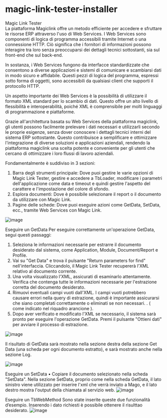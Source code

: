 # magic-link-tester-installer

Magic Link Tester   
La piattaforma Magiclink offre un metodo efficiente per accedere e sfruttare le risorse ERP attraverso l'uso di Web Services. I Web Services sono componenti di logica di programma accessibili tramite Internet o una connessione HTTP. Ciò significa che i fornitori di informazioni possono interagire tra loro senza preoccuparsi dei dettagli tecnici sottostanti, sia sul front-end che sul back-end.
 
In sostanza, i Web Services fungono da interfacce standardizzate che consentono a diverse applicazioni e sistemi di comunicare e scambiarsi dati in modo sicuro e affidabile. Questi pezzi di logica del programma, espressi sotto forma di oggetti, sono accessibili da qualsiasi client che supporti il protocollo HTTP.
 
Un aspetto importante dei Web Services è la possibilità di utilizzare il formato XML standard per lo scambio di dati. Questo offre un alto livello di flessibilità e interoperabilità, poiché XML è comprensibile per molti linguaggi di programmazione e piattaforme.
 
Grazie all'architettura basata su Web Services della piattaforma magiclink, gli utenti possono facilmente prelevare i dati necessari e utilizzarli secondo le proprie esigenze, senza dover conoscere i dettagli tecnici interni del sistema ERP sottostante. Questo contribuisce a semplificare e ottimizzare l'integrazione di diverse soluzioni e applicazioni aziendali, rendendo la piattaforma magiclink una scelta potente e conveniente per gli utenti che cercano di ottimizzare i loro flussi di lavoro aziendali.

Fondamentalmente è suddiviso in 3 sezioni:
1. Barra degli strumenti principale:
Dove puoi gestire le varie opzioni di Magic Link Tester, gestire e accedere a TbLoader, modificare i parametri dell'applicazione come data e timeout e quindi gestire l'aspetto del carattere e l'impostazione del colore di sfondo.
2. Esplora documenti:
Dove è possibile selezionare il report o il documento da utilizzare con Magic Link.
3. Pagine delle schede:
Dove puoi eseguire azioni come GetData, SetData, ecc., tramite Web Services con Magic Link.

![image](https://github.com/Microarea/magic-link-tester-installer/assets/116000736/23d5644c-687a-4424-82ff-ecda29875e55)

Eseguire un GetData
Per eseguire correttamente un'operazione GetData, segui questi passaggi:
1. Seleziona le informazioni necessarie per estrarre il documento desiderato dal sistema, come Application, Module, Document/Report e Profile.
2. Vai su "Get Data" e trova il pulsante "Return parameters for find" nell'interfaccia. Cliccandolo, il Magic Link Tester recupererà l'XML relativo al documento corrente.
3. Una volta visualizzato l'XML, assicurati di esaminarlo attentamente. Verifica che contenga tutte le informazioni necessarie per l'estrazione corretta del documento desiderato.
4. Rimuovi eventuali campi vuoti dall'XML. I campi vuoti potrebbero causare errori nella query di estrazione, quindi è importante assicurarsi che siano completati correttamente o eliminati se non necessari. . ( come indicato nel riquadro arancione ).
5. Dopo aver verificato e modificato l'XML se necessario, il sistema sarà pronto per eseguire l'operazione GetData. Premi il pulsante "Ottieni dati" per avviare il processo di estrazione.

![image](https://github.com/Microarea/magic-link-tester-installer/assets/116000736/bef0e9e3-c770-441b-8d65-9f1b26e4fb5b)


Il risultato di GetData sarà mostrato nella sezione destra della sezione Get Data (una scheda per ogni documento estratto), e sarà mostrato anche nella sezione Log.


![image](https://github.com/Microarea/magic-link-tester-installer/assets/116000736/4994a31d-4c16-4548-b6ca-de3d9a8571f3)


Eseguire un SetData
• Copiare il documento selezionato nella scheda "SetData".
Nella sezione SetData, proprio come nella scheda GetData, il lato sinistro viene utilizzato per inserire l'xml che verrà inviato a Mago, e il lato destro mostra l'output della chiamata al servizio web.
![image](https://github.com/Microarea/magic-link-tester-installer/assets/116000736/22936383-ae11-4ca0-ad4f-e743a301a8be)


Eseguire un TbWebMethod
Sono state inserite queste due funzionalità d’esempio. Inserendo i dato richiesti è possibile ottenere il risulttao desiderato.
![image](https://github.com/Microarea/magic-link-tester-installer/assets/116000736/698dc7c1-7dd9-4d81-b809-28b1e8e0fa97)






